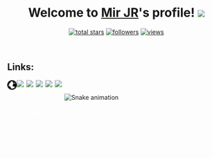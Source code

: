 
<h1 align="center">
  Welcome to <b><a href="https://github.com/mirjr">Mir JR</a></b>'s profile!
  <img src="https://media.giphy.com/media/hvRJCLFzcasrR4ia7z/giphy.gif" width="28">
</h1>
<p align="center">
  <a href="https://github.com/mirjr?tab=repositories&sort=stargazers">
    <img alt="total stars" title="Total stars on GitHub" src="https://custom-icon-badges.herokuapp.com/badge/dynamic/json?logo=star&color=55960c&labelColor=488207&label=Stars&style=for-the-badge&query=%24.stars&url=https://api.github-star-counter.workers.dev/user/mirjr"/></a>
  <a href="https://github.com/mirjr?tab=followers">
    <img alt="followers" title="Follow me on Github" src="https://custom-icon-badges.herokuapp.com/github/followers/mirjr?color=236ad3&labelColor=1155ba&style=for-the-badge&logo=person-add&label=Followers&logoColor=white"/></a>
  <a href="https://github.com/mirjr">
    <img alt="views" title="GitHub profile views" src="https://shields-io-visitor-counter.herokuapp.com/badge?page=mirjr&style=for-the-badge"/></a>
</p>

<br />

## Links:
<a href="https://biodasturchi.uz" target="_blank">
   <img align="left" style="color:white" alt="biodasturchi.uz" width="22px" src="https://raw.githubusercontent.com/iconic/open-iconic/master/svg/globe.svg" />
</a>
<a href="https://linkedin.com/in/ilosrim" target="_blank">
   <img align="left" style="color:white" alt="ilosrim's linkedin profile" width="22px" src="https://cdn.jsdelivr.net/npm/simple-icons@3.13.0/icons/linkedin.svg" />
</a>
<a href="https://twitter.com/ilosrim" target="_blank">
   <img align="left" style="color:white" alt="ilosrim's twitter profile" width="22px" src="https://cdn.jsdelivr.net/npm/simple-icons@3.13.0/icons/twitter.svg" />
</a>
<a href="https://t.me/ilosrim" target="_blank">
   <img align="left" style="color:white" alt="ilosrim's telegram profile" width="22px" src="https://cdn.jsdelivr.net/npm/simple-icons@3.13.0/icons/telegram.svg" />
</a>
<a href="https://instagram.com/ilosrim" target="_blank">
   <img align="left" style="color:white" alt="ilosrim's twitter profile" width="22px" src="https://cdn.jsdelivr.net/npm/simple-icons@3.13.0/icons/instagram.svg" />
</a>
<a href="https://dev.to/ilosrim" target="_blank">
   <img align="left" style="color:white" alt="ilosrim's dev-dot-to profile" width="22px" src="https://cdn.jsdelivr.net/npm/simple-icons@3.13.0/icons/dev-dot-to.svg" />
</a>

<br />

![Snake animation](https://github.com/mirsaid-mirzohidov/mirsaid-mirzohidov/blob/output/github-contribution-grid-snake.svg) 

